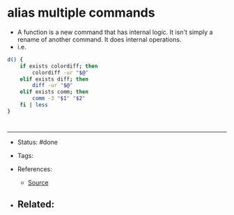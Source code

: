 # alias multiple commands

- A function is a new command that has internal logic. It isn't simply a rename of another command. It does internal operations.
- i.e.
```bash
d() {
    if exists colordiff; then
        colordiff -ur "$@"
    elif exists diff; then
        diff -ur "$@"
    elif exists comm; then
        comm -3 "$1" "$2"
    fi | less
}
```

# 

---
- Status: #done

- Tags: 

- References:
	- [Source](https://stackoverflow.com/questions/756756/multiple-commands-in-an-alias-for-bash/757149#757149)

- Related:
	- 
